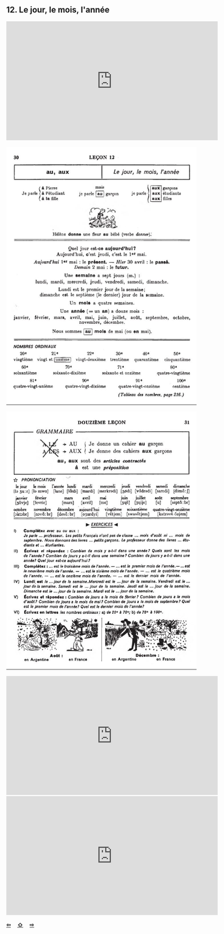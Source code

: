 ## 12. Le jour, le mois, l'année

<iframe width="560" height="315" src="https://www.youtube.com/embed/9pqNXgHQFf4" frameborder="0" allow="accelerometer; autoplay; encrypted-media; gyroscope; picture-in-picture" allowfullscreen></iframe>

![12A](img/12A.JPG)

![12B](img/12B.JPG)

<iframe width="560" height="315" src="https://www.youtube.com/embed/7_u2SigckNQ" frameborder="0" allow="accelerometer; autoplay; encrypted-media; gyroscope; picture-in-picture" allowfullscreen></iframe>

<iframe width="560" height="315" src="https://www.youtube.com/embed/BiHYehk0tYo" frameborder="0" allow="accelerometer; autoplay; encrypted-media; gyroscope; picture-in-picture" allowfullscreen></iframe>

<p style='font-weight:bolder'>
  <a href='11.html' title='Önceki sayfa'>⇦</a>&emsp;
  <a href='..' title='Ana sayfa'>⇧</a>&emsp;
  <a href='13.html' title='Sonraki sayfa'>⇨</a>
</p>